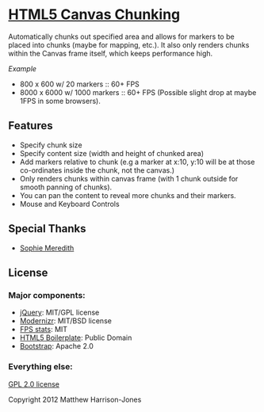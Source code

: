 # [HTML5 Canvas Chunking](http://labs.matthojo.co.uk/canvasChunking/)

Automatically chunks out specified area and allows for markers to be placed into chunks (maybe for mapping, etc.). It also only renders chunks within the Canvas frame itself, which keeps performance high.

*Example*

* 800 x 600 w/ 20 markers :: 60+ FPS
* 8000 x 6000 w/ 1000 markers :: 60+ FPS (Possible slight drop at maybe 1FPS in some browsers).


## Features

* Specify chunk size
* Specify content size (width and height of chunked area)
* Add markers relative to chunk (e.g a marker at x:10, y:10 will be at those co-ordinates inside the chunk, not the canvas.)
* Only renders chunks within canvas frame (with 1 chunk outside for smooth panning of chunks).
* You can pan the content to reveal more chunks and their markers.
* Mouse and Keyboard Controls


## Special Thanks

* [Sophie Meredith](http://sophie-meredith.co.uk)


## License

### Major components:

* [jQuery](http://jquery.com/): MIT/GPL license
* [Modernizr](http://www.modernizr.com/): MIT/BSD license
* [FPS stats](https://github.com/mrdoob/stats.js): MIT
* [HTML5 Boilerplate](http://html5boilerplate.com/): Public Domain
* [Bootstrap](http://twitter.github.com/bootstrap/): Apache 2.0

### Everything else:
[GPL 2.0 license](http://www.opensource.org/licenses/gpl-2.0.php)

Copyright 2012 Matthew Harrison-Jones
